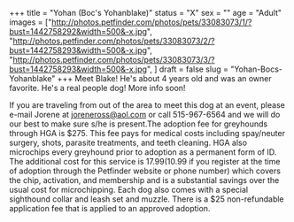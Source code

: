 +++
title = "Yohan (Boc's Yohanblake)"
status = "X"
sex = ""
age = "Adult"
images = ["http://photos.petfinder.com/photos/pets/33083073/1/?bust=1442758292&width=500&-x.jpg",
"http://photos.petfinder.com/photos/pets/33083073/2/?bust=1442758293&width=500&-x.jpg",
"http://photos.petfinder.com/photos/pets/33083073/3/?bust=1442758293&width=500&-x.jpg",
]
draft = false
slug = "Yohan-Bocs-Yohanblake"
+++
Meet Blake! He's about 4 years old and was an owner favorite. He's a real people dog! More info soon!

If you are traveling from out of the area to meet this dog at an event, please e-mail Jorene at joreneross@aol.com or call 515-967-6564 and we will do our best to make sure s/he is present.The adoption fee for greyhounds through HGA is $275. This fee pays for medical costs including spay/neuter surgery, shots, parasite treatments, and teeth cleaning. HGA also microchips every greyhound prior to adoption as a permanent form of ID. The additional cost for this service is $17.99 ($10.99 if you register at the time of adoption through the Petfinder website or phone number) which covers the chip, activation, and membership and is a substantial savings over the usual cost for microchipping. Each dog also comes with a special sighthound collar and leash set and muzzle. There is a $25 non-refundable application fee that is applied to an approved adoption.
